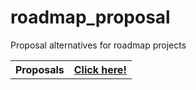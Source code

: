 # roadmap_proposal
Proposal alternatives for roadmap projects 
<table>
    <tr>
        <th>Proposals</th>
        <th><a href="https://jtoledom1.github.io/roadmap_proposal/">Click here!</a></th>
    </tr>
</table>
